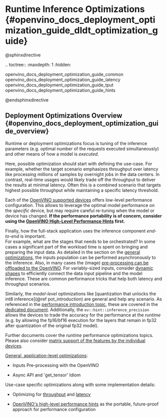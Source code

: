 # Runtime Inference Optimizations {#openvino_docs_deployment_optimization_guide_dldt_optimization_guide}

@sphinxdirective

.. toctree::
   :maxdepth: 1
   :hidden:
    
   openvino_docs_deployment_optimization_guide_common
   openvino_docs_deployment_optimization_guide_latency
   openvino_docs_deployment_optimization_guide_tput
   openvino_docs_deployment_optimization_guide_hints

@endsphinxdirective

## Deployment Optimizations Overview {#openvino_docs_deployment_optimization_guide_overview}
Runtime or deployment optimizations focus is tuning of the inference parameters (e.g. optimal number of the requests executed simultaneously) and other means of how a model is _executed_. 

Here, possible optimization should start with defining the use-case. For example, whether the target scenario emphasizes throughput over latency like processing millions of samples by overnight jobs in the data centers.
In contrast, real-time usages would likely trade off the throughput to deliver the results at minimal latency. 
Often this is a combined scenario that targets highest possible throughput while maintaining a specific latency threshold.

Each of the [OpenVINO supported devices](../OV_Runtime_UG/supported_plugins/Device_Plugins.md) offers low-level performance configuration. This allows to leverage the optimal model performance on the _specific_ device, but may require careful re-tuning when the model or device has changed.
**If the performance portability is of concern, consider using the [OpenVINO High-Level Performance Hints](../OV_Runtime_UG/performance_hints.md) first.**  

Finally, how the full-stack application uses the inference component _end-to-end_ is important.  
For example, what are the stages that needs to be orchestrated? In some cases a significant part of the workload time is spent on bringing and preparing the input data. As detailed in the section on the [general optimizations](./dldt_deployment_optimization_common.md), the inputs population can be performed asynchronously to the inference. Also, in many cases the (image) [pre-processing can be offloaded to the OpenVINO](../OV_Runtime_UG/preprocessing_overview.md). For variably-sized inputs, consider [dynamic shapes](../OV_Runtime_UG/ov_dynamic_shapes.md) to efficiently connect the data input pipeline and the model inference.
These are common performance tricks that help both latency and throughput scenarios. 

 Similarly, the _model-level_ optimizations like [quantization that unlocks the int8 inference](@ref pot_introduction) are general and help any scenario. As referenced in the [performance introduction topic](./dldt_optimization_guide.md), these are covered in the [dedicated document](./model_optimization_guide.md). Additionally, the  `ov::hint::inference_precision` allows the devices to trade the accuracy for the performance at the _runtime_ (e.g. by allowing the fp16/bf16 execution for the layers that remain in fp32 after quantization of the original fp32 model). 
 
Further documents cover the  _runtime_ performance optimizations topics. Please also consider [matrix support of the features by the individual devices](../OV_Runtime_UG/supported_plugins/Device_Plugins.md).

[General, application-level optimizations](./dldt_deployment_optimization_common.md):
 
* Inputs Pre-processing with the OpenVINO

* Async API and 'get_tensor' Idiom

Use-case specific optimizations along with some implementation details:
 
* Optimizing for [throughput](./dldt_deployment_optimization_tput.md) and [latency](./dldt_deployment_optimization_latency.md)
 
* [OpenVINO's high-level performance hints](./dldt_deployment_optimization_hints.md) as the portable, future-proof approach for performance configuration
